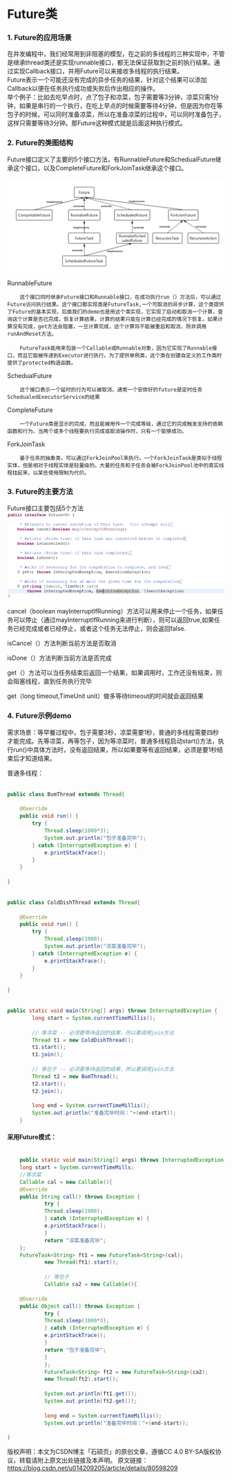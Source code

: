# Future类  

### 1. Future的应用场景

在并发编程中，我们经常用到非阻塞的模型，在之前的多线程的三种实现中，不管是继承thread类还是实现runnable接口，都无法保证获取到之前的执行结果。通过实现Callback接口，并用Future可以来接收多线程的执行结果。   
Future表示一个可能还没有完成的异步任务的结果，针对这个结果可以添加Callback以便在任务执行成功或失败后作出相应的操作。   
举个例子：比如去吃早点时，点了包子和凉菜，包子需要等3分钟，凉菜只需1分钟，如果是串行的一个执行，在吃上早点的时候需要等待4分钟，但是因为你在等包子的时候，可以同时准备凉菜，所以在准备凉菜的过程中，可以同时准备包子，这样只需要等待3分钟。那Future这种模式就是后面这种执行模式。     




### 2. Future的类图结构
   Future接口定义了主要的5个接口方法，有RunnableFuture和SchedualFuture继承这个接口，以及CompleteFuture和ForkJoinTask继承这个接口。

![img.png](img.png)    

RunnableFuture

        这个接口同时继承Future接口和Runnable接口，在成功执行run（）方法后，可以通过Future访问执行结果。这个接口都实现类是FutureTask,一个可取消的异步计算，这个类提供了Future的基本实现，后面我们的demo也是用这个类实现，它实现了启动和取消一个计算，查询这个计算是否已完成，恢复计算结果。计算的结果只能在计算已经完成的情况下恢复。如果计算没有完成，get方法会阻塞，一旦计算完成，这个计算将不能被重启和取消，除非调用runAndReset方法。

        FutureTask能用来包装一个Callable或Runnable对象，因为它实现了Runnable接口，而且它能被传递到Executor进行执行。为了提供单例类，这个类在创建自定义的工作类时提供了protected构造函数。

SchedualFuture

        这个接口表示一个延时的行为可以被取消。通常一个安排好的future是定时任务SchedualedExecutorService的结果

CompleteFuture

        一个Future类是显示的完成，而且能被用作一个完成等级，通过它的完成触发支持的依赖函数和行为。当两个或多个线程要执行完成或取消操作时，只有一个能够成功。

ForkJoinTask

        基于任务的抽象类，可以通过ForkJoinPool来执行。一个ForkJoinTask是类似于线程实体，但是相对于线程实体是轻量级的。大量的任务和子任务会被ForkJoinPool池中的真实线程挂起来，以某些使用限制为代价。



### 3. Future的主要方法
   Future接口主要包括5个方法
![img_2.png](img_2.png)     



cancel（boolean mayInterruptIfRunning）方法可以用来停止一个任务，如果任务可以停止（通过mayInterruptIfRunning来进行判断），则可以返回true,如果任务已经完成或者已经停止，或者这个任务无法停止，则会返回false.

isCancel（）方法判断当前方法是否取消


isDone（）方法判断当前方法是否完成



get（）方法可以当任务结束后返回一个结果，如果调用时，工作还没有结束，则会阻塞线程，直到任务执行完毕

get（long timeout,TimeUnit unit）做多等待timeout的时间就会返回结果

### 4. Future示例demo
   需求场景：等早餐过程中，包子需要3秒，凉菜需要1秒，普通的多线程需要四秒才能完成。先等凉菜，再等包子，因为等凉菜时，普通多线程启动start()方法，执行run()中具体方法时，没有返回结果，所以如果要等有返回结果，必须是要1秒结束后才知道结果。

普通多线程：

```java

public class BumThread extends Thread{
	
	@Override
	public void run() {
		try {
			Thread.sleep(1000*3);
			System.out.println("包子准备完毕");
		} catch (InterruptedException e) {
			e.printStackTrace();
		}
	}
 
}

```

```java

public class ColdDishThread extends Thread{
	
	@Override
	public void run() {
		try {
			Thread.sleep(1000);
			System.out.println("凉菜准备完毕");
		} catch (InterruptedException e) {
			e.printStackTrace();
		}
	}
 
}
```
```java

public static void main(String[] args) throws InterruptedException {
		long start = System.currentTimeMillis();
		
		// 等凉菜 -- 必须要等待返回的结果，所以要调用join方法
		Thread t1 = new ColdDishThread();
		t1.start();
		t1.join();
		
		// 等包子 -- 必须要等待返回的结果，所以要调用join方法
		Thread t2 = new BumThread();
		t2.start();
		t2.join();
		
		long end = System.currentTimeMillis();
		System.out.println("准备完毕时间："+(end-start));
	}
```

#### 采用Future模式：
```java

	public static void main(String[] args) throws InterruptedException, ExecutionException {
    long start = System.currentTimeMills; 
    //等凉菜
    Callable cal = new Callable(){
    @Override
    public String call() throws Exception {
            try {
            Thread.sleep(1000);
            } catch (InterruptedException e) {
            e.printStackTrace();
            }
            return "凉菜准备完毕";
    };
    FutureTask<String> ft1 = new FutureTask<String>(cal);
            new Thread(ft1).start();

            // 等包子
            Callable ca2 = new Callable(){

    @Override
    public Object call() throws Exception {
            try {
            Thread.sleep(1000*3);
            } catch (InterruptedException e) {
            e.printStackTrace();
            }
            return "包子准备完毕";
            }
            };
            FutureTask<String> ft2 = new FutureTask<String>(ca2);
            new Thread(ft2).start();

            System.out.println(ft1.get());
            System.out.println(ft2.get());

            long end = System.currentTimeMillis();
            System.out.println("准备完毕时间："+(end-start));
    
}
```


版权声明：本文为CSDN博主「石硕页」的原创文章，遵循CC 4.0 BY-SA版权协议，转载请附上原文出处链接及本声明。
原文链接：https://blog.csdn.net/u014209205/article/details/80598209 